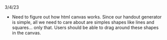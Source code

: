 3/4/23

- Need to figure out how html canvas works. Since our handout generator is simple, all we need to care about are simples shapes like lines and squares... only that. Users should be able to drag around these shapes in the canvas.
